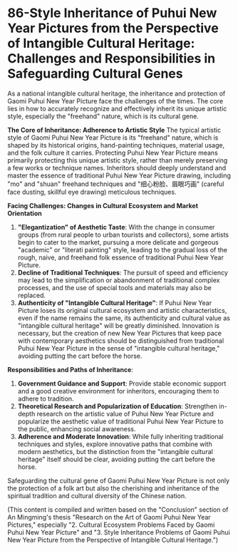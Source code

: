 # 86-Style Inheritance of Puhui New Year Pictures from the Perspective of Intangible Cultural Heritage: Challenges and Responsibilities in Safeguarding Cultural Genes

As a national intangible cultural heritage, the inheritance and protection of Gaomi Puhui New Year Picture face the challenges of the times. The core lies in how to accurately recognize and effectively inherit its unique artistic style, especially the "freehand" nature, which is its cultural gene.

**The Core of Inheritance: Adherence to Artistic Style**
The typical artistic style of Gaomi Puhui New Year Picture is its "freehand" nature, which is shaped by its historical origins, hand-painting techniques, material usage, and the folk culture it carries. Protecting Puhui New Year Picture means primarily protecting this unique artistic style, rather than merely preserving a few works or technique names. Inheritors should deeply understand and master the essence of traditional Puhui New Year Picture drawing, including "mo" and "shuan" freehand techniques and "细心粉脸、眉眼巧画" (careful face dusting, skillful eye drawing) meticulous techniques.

**Facing Challenges: Changes in Cultural Ecosystem and Market Orientation**
1.  **"Elegantization" of Aesthetic Taste**: With the change in consumer groups (from rural people to urban tourists and collectors), some artists begin to cater to the market, pursuing a more delicate and gorgeous "academic" or "literati painting" style, leading to the gradual loss of the rough, naive, and freehand folk essence of traditional Puhui New Year Picture.
2.  **Decline of Traditional Techniques**: The pursuit of speed and efficiency may lead to the simplification or abandonment of traditional complex processes, and the use of special tools and materials may also be replaced.
3.  **Authenticity of "Intangible Cultural Heritage"**: If Puhui New Year Picture loses its original cultural ecosystem and artistic characteristics, even if the name remains the same, its authenticity and cultural value as "intangible cultural heritage" will be greatly diminished. Innovation is necessary, but the creation of new New Year Pictures that keep pace with contemporary aesthetics should be distinguished from traditional Puhui New Year Picture in the sense of "intangible cultural heritage," avoiding putting the cart before the horse.

**Responsibilities and Paths of Inheritance**:
1.  **Government Guidance and Support**: Provide stable economic support and a good creative environment for inheritors, encouraging them to adhere to tradition.
2.  **Theoretical Research and Popularization of Education**: Strengthen in-depth research on the artistic value of Puhui New Year Picture and popularize the aesthetic value of traditional Puhui New Year Picture to the public, enhancing social awareness.
3.  **Adherence and Moderate Innovation**: While fully inheriting traditional techniques and styles, explore innovative paths that combine with modern aesthetics, but the distinction from the "intangible cultural heritage" itself should be clear, avoiding putting the cart before the horse.

Safeguarding the cultural gene of Gaomi Puhui New Year Picture is not only the protection of a folk art but also the cherishing and inheritance of the spiritual tradition and cultural diversity of the Chinese nation.

(This content is compiled and written based on the "Conclusion" section of An Mingming's thesis "Research on the Art of Gaomi Puhui New Year Pictures," especially "2. Cultural Ecosystem Problems Faced by Gaomi Puhui New Year Picture" and "3. Style Inheritance Problems of Gaomi Puhui New Year Picture from the Perspective of Intangible Cultural Heritage.")
